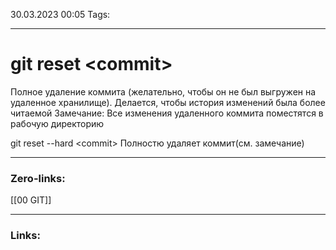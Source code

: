 30.03.2023 00:05
Tags:

---
# git reset \<commit\>
Полное удаление коммита (желательно, чтобы он не был выгружен на удаленное хранилище).
Делается, чтобы история изменений была более читаемой
Замечание: Все изменения удаленного коммита поместятся в рабочую директорию

git reset --hard \<commit\>
Полностю удаляет коммит(см. замечание)

---
### Zero-links:
[[00 GIT]]

---
### Links:

